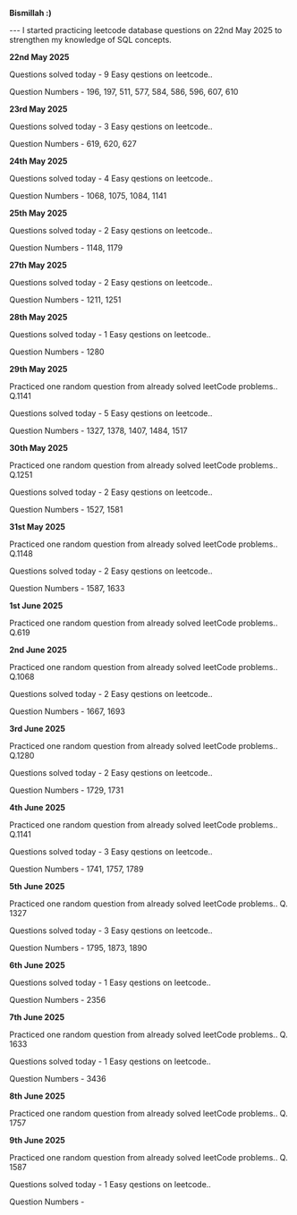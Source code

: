 **Bismillah :)**

--- I started practicing leetcode database questions on 22nd May 2025 to strengthen my knowledge of SQL concepts.

**22nd May 2025**

Questions solved today - 9 Easy qestions on leetcode..

Question Numbers - 196, 197, 511, 577, 584, 586, 596, 607, 610

**23rd May 2025**

Questions solved today - 3 Easy qestions on leetcode..

Question Numbers - 619, 620, 627

**24th May 2025**

Questions solved today - 4 Easy qestions on leetcode..

Question Numbers - 1068, 1075, 1084, 1141

**25th May 2025**

Questions solved today - 2 Easy qestions on leetcode..

Question Numbers - 1148, 1179

**27th May 2025**

Questions solved today - 2 Easy qestions on leetcode..

Question Numbers - 1211, 1251

**28th May 2025**

Questions solved today - 1 Easy qestions on leetcode..

Question Numbers - 1280

**29th May 2025**

Practiced one random question from already solved leetCode problems.. Q.1141

Questions solved today - 5 Easy qestions on leetcode..

Question Numbers - 1327, 1378, 1407, 1484, 1517

**30th May 2025**

Practiced one random question from already solved leetCode problems.. Q.1251

Questions solved today - 2 Easy qestions on leetcode..

Question Numbers - 1527, 1581

**31st May 2025**

Practiced one random question from already solved leetCode problems.. Q.1148

Questions solved today - 2 Easy qestions on leetcode..

Question Numbers - 1587, 1633

**1st June 2025**

Practiced one random question from already solved leetCode problems.. Q.619

**2nd June 2025**

Practiced one random question from already solved leetCode problems.. Q.1068

Questions solved today - 2 Easy qestions on leetcode..

Question Numbers - 1667, 1693

**3rd June 2025**

Practiced one random question from already solved leetCode problems.. Q.1280

Questions solved today - 2 Easy qestions on leetcode..

Question Numbers - 1729, 1731

**4th June 2025**

Practiced one random question from already solved leetCode problems.. Q.1141

Questions solved today - 3 Easy qestions on leetcode..

Question Numbers - 1741, 1757, 1789

**5th June 2025**

Practiced one random question from already solved leetCode problems.. Q. 1327

Questions solved today - 3 Easy qestions on leetcode..

Question Numbers - 1795, 1873, 1890

**6th June 2025**

Questions solved today - 1 Easy qestions on leetcode..

Question Numbers - 2356

**7th June 2025**

Practiced one random question from already solved leetCode problems.. Q. 1633

Questions solved today - 1 Easy qestions on leetcode.. 

Question Numbers - 3436

**8th June 2025**

Practiced one random question from already solved leetCode problems.. Q. 1757

**9th June 2025**

Practiced one random question from already solved leetCode problems.. Q. 1587

Questions solved today - 1 Easy qestions on leetcode.. 

Question Numbers -

